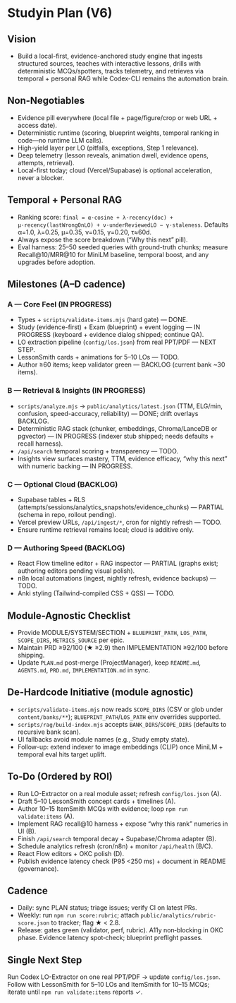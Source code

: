 # Studyin Plan (V6)

## Vision
- Build a local-first, evidence-anchored study engine that ingests structured sources, teaches with interactive lessons, drills with deterministic MCQs/spotters, tracks telemetry, and retrieves via temporal + personal RAG while Codex-CLI remains the automation brain.

## Non-Negotiables
- Evidence pill everywhere (local file + page/figure/crop or web URL + access date).  
- Deterministic runtime (scoring, blueprint weights, temporal ranking in code—no runtime LLM calls).  
- High-yield layer per LO (pitfalls, exceptions, Step 1 relevance).  
- Deep telemetry (lesson reveals, animation dwell, evidence opens, attempts, retrieval).  
- Local-first today; cloud (Vercel/Supabase) is optional acceleration, never a blocker.

## Temporal + Personal RAG
- Ranking score: `final = α·cosine + λ·recency(doc) + μ·recency(lastWrongOnLO) + ν·underReviewedLO − γ·staleness`.  Defaults α=1.0, λ=0.25, μ=0.35, ν=0.15, γ=0.20, τ≈60d.
- Always expose the score breakdown (“Why this next” pill).  
- Eval harness: 25–50 seeded queries with ground-truth chunks; measure Recall@10/MRR@10 for MiniLM baseline, temporal boost, and any upgrades before adoption.

## Milestones (A–D cadence)

### A — Core Feel (IN PROGRESS)
- Types + `scripts/validate-items.mjs` (hard gate) — DONE.
- Study (evidence-first) + Exam (blueprint) + event logging — IN PROGRESS (keyboard + evidence dialog shipped; continue QA).
- LO extraction pipeline (`config/los.json`) from real PPT/PDF — NEXT STEP.
- LessonSmith cards + animations for 5–10 LOs — TODO.
- Author ≥60 items; keep validator green — BACKLOG (current bank ~30 items).

### B — Retrieval & Insights (IN PROGRESS)
- `scripts/analyze.mjs` → `public/analytics/latest.json` (TTM, ELG/min, confusion, speed-accuracy, reliability) — DONE; drift overlays BACKLOG.
- Deterministic RAG stack (chunker, embeddings, Chroma/LanceDB or pgvector) — IN PROGRESS (indexer stub shipped; needs defaults + recall harness).
- `/api/search` temporal scoring + transparency — TODO.
- Insights view surfaces mastery, TTM, evidence efficacy, “why this next” with numeric backing — IN PROGRESS.

### C — Optional Cloud (BACKLOG)
- Supabase tables + RLS (attempts/sessions/analytics_snapshots/evidence_chunks) — PARTIAL (schema in repo, rollout pending).
- Vercel preview URLs, `/api/ingest/*`, cron for nightly refresh — TODO.
- Ensure runtime retrieval remains local; cloud is additive only.

### D — Authoring Speed (BACKLOG)
- React Flow timeline editor + RAG inspector — PARTIAL (graphs exist; authoring editors pending visual polish).
- n8n local automations (ingest, nightly refresh, evidence backups) — TODO.
- Anki styling (Tailwind-compiled CSS + QSS) — TODO.

## Module-Agnostic Checklist
- Provide MODULE/SYSTEM/SECTION + `BLUEPRINT_PATH`, `LOS_PATH`, `SCOPE_DIRS`, `METRICS_SOURCE` per epic.  
- Maintain PRD ≥92/100 (★ ≥2.9) then IMPLEMENTATION ≥92/100 before shipping.  
- Update `PLAN.md` post-merge (ProjectManager), keep `README.md`, `AGENTS.md`, `PRD.md`, `IMPLEMENTATION.md` in sync.

## De-Hardcode Initiative (module agnostic)
- `scripts/validate-items.mjs` now reads `SCOPE_DIRS` (CSV or glob under `content/banks/**`); `BLUEPRINT_PATH`/`LOS_PATH` env overrides supported.  
- `scripts/rag/build-index.mjs` accepts `BANK_DIRS`/`SCOPE_DIRS` (defaults to recursive bank scan).  
- UI fallbacks avoid module names (e.g., Study empty state).  
- Follow-up: extend indexer to image embeddings (CLIP) once MiniLM + temporal eval hits target uplift.

## To‑Do (Ordered by ROI)
- Run LO-Extractor on a real module asset; refresh `config/los.json` (A).  
- Draft 5–10 LessonSmith concept cards + timelines (A).  
- Author 10–15 ItemSmith MCQs with evidence; loop `npm run validate:items` (A).  
- Implement RAG recall@10 harness + expose “why this rank” numerics in UI (B).  
- Finish `/api/search` temporal decay + Supabase/Chroma adapter (B).  
- Schedule analytics refresh (cron/n8n) + monitor `/api/health` (B/C).  
- React Flow editors + OKC polish (D).  
- Publish evidence latency check (P95 <250 ms) + document in README (governance).

## Cadence
- Daily: sync PLAN status; triage issues; verify CI on latest PRs.  
- Weekly: run `npm run score:rubric`; attach `public/analytics/rubric-score.json` to tracker; flag ★ < 2.8.  
- Release: gates green (validator, perf, rubric). A11y non‑blocking in OKC phase. Evidence latency spot‑check; blueprint preflight passes.

## Single Next Step
Run Codex LO-Extractor on one real PPT/PDF → update `config/los.json`. Follow with LessonSmith for 5–10 LOs and ItemSmith for 10–15 MCQs; iterate until `npm run validate:items` reports ✓.
